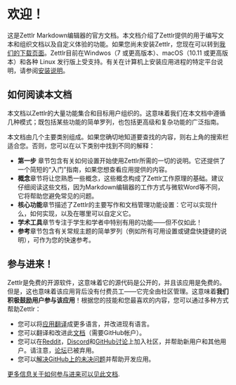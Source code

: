 # 欢迎！

这是Zettlr Markdown编辑器的官方文档。本文档介绍了Zettlr提供的用于编写文本和组织文档以及自定义体验的功能。如果您尚未安装Zettlr，您现在可以转到[我们的下载页面](https://www.zettlr.com/download)。Zettlr目前在Windwos（7 或更高版本）、macOS（10.11 或更高版本）和各种 Linux 发行版上受支持。有关在计算机上安装应用进程的特定平台说明，请参阅[安装说明](install.md)。

## 如何阅读本文档

本文档以Zettlr的大量功能集合和目标用户组织的。这意味着我们在本文档中遵循几种模式；既包括某些功能的简单罗列，也包括更高级和复杂功能的广泛指南。

本文档由几个主要类别组成。如果您确切地知道要查找的内容，则右上角的搜索栏适合您。否则，您可以在以下类别中找到不同的解释：

- **第一步** 章节包含有关如何设置开始使用Zettlr所需的一切的说明。它还提供了一个简短的“入门”指南，如果您想查看应用提供的内容。
- **概念**章节将让您熟悉一些概念，这些概念构成了Zettlr工作原理的基础。建议仔细阅读这些文档，因为Markdown编辑器的工作方式与微软Word等不同，它将帮助您避免常见的问题。
- **核心功能**章节描述了Zettlr的主要写作和文档管理功能设置：它可以实现什么，如何实现，以及在哪里可以自定义它。
- **学术工具**章节专注于学生和学者中特别有用的功能——但不仅如此！
- **参考**章节包含有关常规主题的简单罗列（例如所有可用设置或键盘快捷键的说明），可作为您的快速参考。

## 参与进来！

Zettlr是免费的开源软件，这意味着它的源代码是公开的，并且该应用是免费的。但是，这也意味着该应用背后没有付费员工——它完全由社区管理。这意味着**我们积极鼓励用户参与该应用**！根据您的技能和您最喜欢的内容，您可以通过多种方式帮助Zettlr：

- 您可以将[应用翻译](https://translate.zettlr.com/)成更多语言，并改进现有语言。
- 您可以翻译和改进此[文档](https://github.com/Zettlr/zettlr-docs/)（需要GitHub帐户）。
- 您可以在[Reddit](https://www.reddit.com/r/Zettlr/)，[Discord](https://discord.com/invite/PcfS3DM9Xj)和[GitHub讨论](https://github.com/Zettlr/Zettlr/discussions)上加入社区，并帮助新用户和其他用户。请注意，[论坛](https://forum.zettlr.com/)已被弃用。
- 您可以[解决GitHub上的未决问题](https://github.com/Zettlr/Zettlr/issues)并帮助开发应用。

[更多信息关于如何参与进来可以见此文档](get-involved.md).

